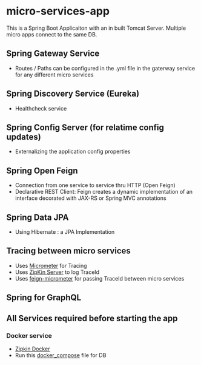 # micro-services-app
This is a Spring Boot Applicaiton with an in built Tomcat Server. Multiple micro apps connect to the same DB.

## Spring Gateway Service
- Routes / Paths can be configured in the .yml file in the gaterway service for any different micro services

## Spring Discovery Service (Eureka)
- Healthcheck service

## Spring Config Server (for relatime config updates)
- Externalizing the application config properties

## Spring Open Feign 
- Connection from one service to service thru HTTP (Open Feign)
- Declarative REST Client: Feign creates a dynamic implementation of an interface decorated with JAX-RS or Spring MVC annotations

## Spring Data JPA
- Using Hibernate : a JPA Implementation

## Tracing between micro services
- Uses [Micrometer](https://micrometer.io/docs/tracing) for Tracing
- Uses [ZipKin Server](https://zipkin.io/) to log TraceId
- Uses [feign-micrometer](https://mvnrepository.com/artifact/io.github.openfeign/feign-micrometer) for passing TraceId between micro services

## Spring for GraphQL

## All Services required before starting the app
### Docker service
- [Zipkin Docker](https://hub.docker.com/r/openzipkin/zipkin)
- Run this [docker_compose](https://github.com/Nishanthk3/Mysql-Debezium-connector) file for DB 
